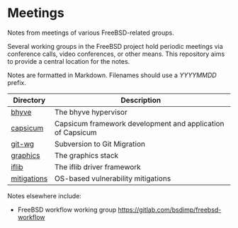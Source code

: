 # Meetings
Notes from meetings of various FreeBSD-related groups.

Several working groups in the FreeBSD project hold periodic meetings via
conference calls, video conferences, or other means. This repository
aims to provide a central location for the notes.

Notes are formatted in Markdown.  Filenames should use a
*YYYYMMDD* prefix.

Directory | Description
--- | ---
[bhyve](https://github.com/freebsd/meetings/tree/master/bhyve) | The bhyve hypervisor
[capsicum](https://github.com/freebsd/meetings/tree/master/capsicum) | Capsicum framework development and application of Capsicum
[git-wg](https://github.com/freebsd/meetings/tree/master/git-wg) | Subversion to Git Migration
[graphics](https://github.com/freebsd/meetings/tree/master/graphics) | The graphics stack
[iflib](https://github.com/freebsd/meetings/tree/master/iflib) | The iflib driver framework
[mitigations](https://github.com/freebsd/meetings/tree/master/mitigations) | OS-based vulnerability mitigations

Notes elsewhere include: 

* FreeBSD workflow working group https://gitlab.com/bsdimp/freebsd-workflow
